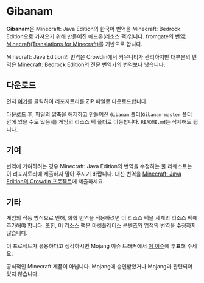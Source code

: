 # Gibanam


**Gibanam**은 Minecraft: Java Edition의 한국어 번역을 Minecraft: Bedrock Edition으로 가져오기 위해 만들어진 애드온(리소스 팩)입니다. fromgate의 [번역: Minecraft(Translations for Minecraft)](https://github.com/fromgate/TranslationsForMinecraft)를 기반으로 합니다.

Minecraft: Java Edition의 번역은 Crowdin에서 커뮤니티가 관리하지만 대부분의 번역은 Minecraft: Bedrock Edition의 전문 번역가의 번역보다 낫습니다.


## 다운로드
먼저 [여기](https://github.com/Johnmacrocraft/Gibanam/archive/refs/heads/master.zip)를 클릭하여 리포지토리를 ZIP 파일로 다운로드합니다.

다운로드 후, 파일의 압축을 해제하고 만들어진 `Gibanam` 폴더(`Gibanam-master` 폴더 안에 있을 수도 있음)를 게임의 리소스 팩 폴더로 이동합니다. `README.md`는 삭제해도 됩니다.


## 기여
번역에 기여하려는 경우 Minecraft: Java Edition의 번역을 수정하는 풀 리퀘스트는 이 리포지토리에 제출하지 말아 주시기 바랍니다. 대신 번역을 [Minecraft: Java Edition의 Crowdin 프로젝트](https://crowdin.com/project/minecraft)에 제출하세요.


## 기타
게임의 작동 방식으로 인해, 화학 번역을 적용하려면 이 리소스 팩을 세계의 리소스 팩에 추가해야 합니다. 또한, 이 리소스 팩은 마켓플레이스 콘텐츠와 업적의 번역을 수정하지 않습니다.

이 프로젝트가 유용하다고 생각하시면 Mojang 이슈 트래커에서 [이 이슈](https://bugs.mojang.com/browse/MCPE-176901)에 투표해 주세요.

공식적인 Minecraft 제품이 아닙니다. Mojang에 승인받았거나 Mojang과 관련되어 있지 않습니다.
